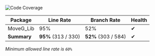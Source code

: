 ![Code Coverage](https://img.shields.io/badge/Code%20Coverage-95%25-success?style=flat)

Package | Line Rate | Branch Rate | Health
-------- | --------- | ----------- | ------
MoveG_Lib | 95% | 52% | ✔
**Summary** | **95%** (313 / 330) | **52%** (303 / 584) | ✔

_Minimum allowed line rate is `60%`_
